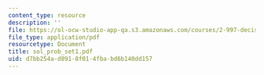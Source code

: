 ```yaml
---
content_type: resource
description: ''
file: https://ol-ocw-studio-app-qa.s3.amazonaws.com/courses/2-997-decision-making-in-large-scale-systems-spring-2004/d7bb254ad8918f014fbabd6b140dd157_sol_prob_set1.pdf
file_type: application/pdf
resourcetype: Document
title: sol_prob_set1.pdf
uid: d7bb254a-d891-8f01-4fba-bd6b140dd157
---
```

